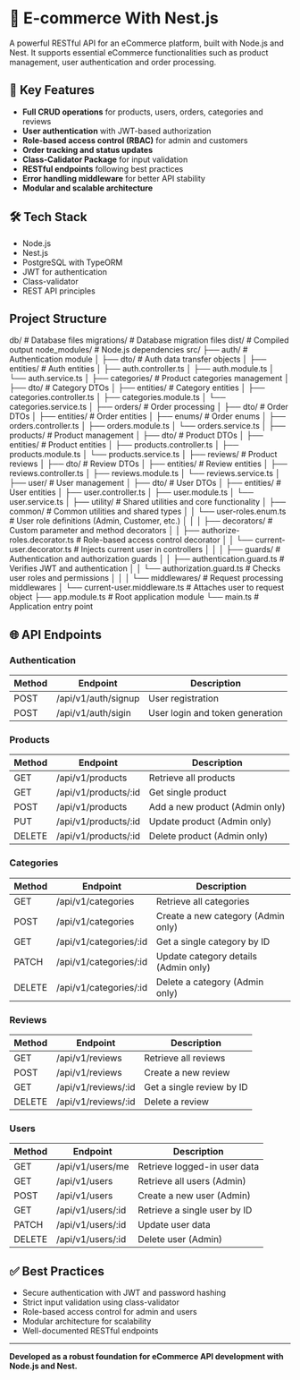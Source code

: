 # 🛒 E-commerce With Nest.js

A powerful RESTful API for an eCommerce platform, built with Node.js and Nest.
It supports essential eCommerce functionalities such as product management, user authentication and order processing.

## 🔑 Key Features

- **Full CRUD operations** for products, users, orders, categories and reviews
- **User authentication** with JWT-based authorization
- **Role-based access control (RBAC)** for admin and customers
- **Order tracking and status updates**
- **Class-Calidator Package** for input validation
- **RESTful endpoints** following best practices
- **Error handling middleware** for better API stability
- **Modular and scalable architecture**

## 🛠 Tech Stack

- Node.js
- Nest.js
- PostgreSQL with TypeORM 
- JWT for authentication
- Class-validator
- REST API principles

## Project Structure

db/                                        # Database files
migrations/                                # Database migration files
dist/                                      # Compiled output
node_modules/                              # Node.js dependencies
src/
├── auth/                                  # Authentication module
│ ├── dto/                                 # Auth data transfer objects
│ ├── entities/                            # Auth entities
│ ├── auth.controller.ts
│ ├── auth.module.ts
│ └── auth.service.ts
│
├── categories/                            # Product categories management
│ ├── dto/                                 # Category DTOs
│ ├── entities/                            # Category entities
│ ├── categories.controller.ts
│ ├── categories.module.ts
│ └── categories.service.ts
│
├── orders/                                # Order processing
│ ├── dto/                                 # Order DTOs
│ ├── entities/                            # Order entities
│ ├── enums/                               # Order enums
│ ├── orders.controller.ts
│ ├── orders.module.ts
│ └── orders.service.ts
│
├── products/                              # Product management
│ ├── dto/                                 # Product DTOs
│ ├── entities/                            # Product entities
│ ├── products.controller.ts
│ ├── products.module.ts
│ └── products.service.ts
│
├── reviews/                               # Product reviews
│ ├── dto/                                 # Review DTOs
│ ├── entities/                            # Review entities
│ ├── reviews.controller.ts
│ ├── reviews.module.ts
│ └── reviews.service.ts
│
├── user/                                  # User management
│ ├── dto/                                 # User DTOs
│ ├── entities/                            # User entities
│ ├── user.controller.ts
│ ├── user.module.ts
│ └── user.service.ts
│
├── utility/                               # Shared utilities and core functionality
│ ├── common/                              # Common utilities and shared types
│ │ └── user-roles.enum.ts                 # User role definitions (Admin, Customer, etc.)
│ │
│ ├── decorators/                          # Custom parameter and method decorators
│ │ ├── authorize-roles.decorator.ts       # Role-based access control decorator
│ │ └── current-user.decorator.ts          # Injects current user in controllers
│ │
│ ├── guards/                              # Authentication and authorization guards
│ │ ├── authentication.guard.ts            # Verifies JWT and authentication
│ │ └── authorization.guard.ts             # Checks user roles and permissions
│ │
│ └── middlewares/                         # Request processing middlewares
│   └── current-user.middleware.ts         # Attaches user to request object
├── app.module.ts                          # Root application module
└── main.ts                                # Application entry point

## 🌐 API Endpoints

### Authentication

| Method | Endpoint                     | Description                              |
| ------ | -----------------------------| ---------------------------------------- |
| POST   | /api/v1/auth/signup          | User registration                        |
| POST   | /api/v1/auth/sigin           | User login and token generation          |

### Products

| Method | Endpoint              | Description                     |
| ------ | --------------------- | --------------------------------|
| GET    | /api/v1/products      | Retrieve all products           |
| GET    | /api/v1/products/:id  | Get single product              |
| POST   | /api/v1/products      | Add a new product (Admin only)  |
| PUT    | /api/v1/products/:id  | Update product (Admin only)     |
| DELETE | /api/v1/products/:id  | Delete product (Admin only)     |

### Categories

| Method | Endpoint               | Description                          |
| ------ | -----------------------| ------------------------------------ |
| GET    | /api/v1/categories     | Retrieve all categories              |
| POST   | /api/v1/categories     | Create a new category (Admin only)   |
| GET    | /api/v1/categories/:id | Get a single category by ID          |
| PATCH  | /api/v1/categories/:id | Update category details (Admin only) |
| DELETE | /api/v1/categories/:id | Delete a category (Admin only)       |

### Reviews

| Method | Endpoint                 | Description               |
| ------ | ------------------------ | --------------------------|
| GET    | /api/v1/reviews          | Retrieve all reviews      |
| POST   | /api/v1/reviews          | Create a new review       |
| GET    | /api/v1/reviews/:id      | Get a single review by ID |
| DELETE | /api/v1/reviews/:id      | Delete a review           |

### Users

| Method | Endpoint          | Description                  |
| ------ | ------------------| -----------------------------|
| GET    | /api/v1/users/me  | Retrieve logged-in user data |
| GET    | /api/v1/users     | Retrieve all users (Admin)   |
| POST   | /api/v1/users     | Create a new user (Admin)    |
| GET    | /api/v1/users/:id | Retrieve a single user by ID |
| PATCH  | /api/v1/users/:id | Update user data             |
| DELETE | /api/v1/users/:id | Delete user (Admin)          |

## ✅ Best Practices

- Secure authentication with JWT and password hashing
- Strict input validation using class-validator
- Role-based access control for admin and users
- Modular architecture for scalability
- Well-documented RESTful endpoints

---

**Developed as a robust foundation for eCommerce API development with Node.js and Nest.**
